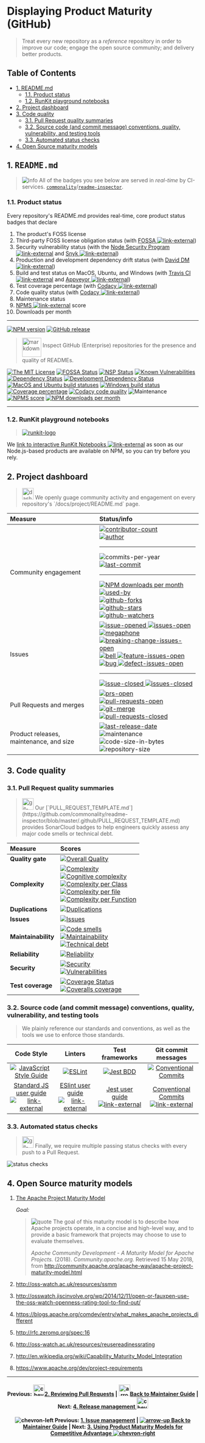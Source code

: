 # Displaying Product Maturity (GitHub)

> Treat every new repository as a _reference_ repository in order to improve our
> code; engage the open source community; and delivery better products.

## Table of Contents

<!-- ⛔️ AUTO-GENERATED-CONTENT:START (TOC:excludeText=Table of Contents) -->

- [1. README.md](#1-readmemd)
  - [1.1. Product status](#11-product-status)
  - [1.2. RunKit playground notebooks](#12-runkit-playground-notebooks)
- [2. Project dashboard](#2-project-dashboard)
- [3. Code quality](#3-code-quality)
  - [3.1. Pull Request quality summaries](#31-merge-request-quality-summaries)
  - [3.2. Source code (and commit message) conventions, quality, vulnerability, and testing tools](#32-source-code-and-commit-message-conventions-quality-vulnerability-and-testing-tools)
  - [3.3. Automated status checks](#33-automated-status-checks)
- [4. Open Source maturity models](#4-open-source-maturity-models)

<!-- ⛔️ AUTO-GENERATED-CONTENT:END -->

## 1. <samp>README.md</samp>

> ![info][octicon-info] All of the badges you see below are served in
> _real-time_ by CI-services.
> [`commonality`][org-url]/[`readme-inspector`][repo-url].

### 1.1. Product status

Every repository's README.md provides real-time, core product status badges that
declare

1.  The product's FOSS license
2.  Third-party FOSS license obligation status (with [FOSSA
    ![link-external][octicon-link-external]][fossa-url])
3.  Security vulnerability status (with the [Node Security Program
    ![link-external][octicon-link-external]][fossa-url] and [Snyk
    ![link-external][octicon-link-external]][vulnerabilities-url])
4.  Production and development dependency drift status (with [David DM
    ![link-external][octicon-link-external]][daviddm-url])
5.  Build and test status on MacOS, Ubuntu, and Windows (with [Travis CI
    ![link-external][octicon-link-external]][travis-url] and [Appveyor
    ![link-external][octicon-link-external]][appveyor-url])
6.  Test coverage percentage (with [Codacy
    ![link-external][octicon-link-external]][codacy-url])
7.  Code quality status (with [Codacy
    ![link-external][octicon-link-external]][codacy-url])
8.  Maintenance status
9.  [NPMS ![link-external][octicon-link-external]][npms-url] score
10. Downloads per month

---

[![NPM version][npm-image]][npm-url]
[![GitHub release][github-release-image]][github-release-url]

> <img align="middle" alt="markdown" height="50" width="50"  src="https://cdnjs.cloudflare.com/ajax/libs/octicons/8.3.0/svg/markdown.svg">
> Inspect GitHub (Enterprise) repositories for the presence and quality of
> READMEs.

[![The MIT License][license-image]][license-url]
[![FOSSA Status][fossa-image]][fossa-url] [![NSP Status][nsp-image]][nsp-url]
[![Known Vulnerabilities][vulnerabilities-image]][vulnerabilities-url]<br>
[![Dependency Status][daviddm-image]][daviddm-url]
[![Development Dependency Status][daviddm-dev-image]][daviddm-dev-url]<br>
[![MacOS and Ubuntu build statuses][travis-image]][travis-url]
[![Windows build status][appveyor-image]][appveyor-url]
[![Coverage percentage][codacy-coverage-image]][codacy-url]
[![Codacy code quality][codacy-image]][codacy-url]
![Maintenance][maintenance-image]<br> [![NPMS score][npms-image]][npms-url]
[![NPM downloads per month][npm-downloads-month]][npm-url]

---

### 1.2. RunKit playground notebooks

> [![runkit-logo][runkit-img]][runkit-url]

We
[link to interactive RunKit Notebooks ![link-external][octicon-link-external]](https://runkit.com/gregswindle/5acc09bde794d70011a136e5)
as soon as our Node.js-based products are available on NPM, so you can try
before you rely.

## 2. Project dashboard

> <img align="bottom" alt="dashboard" height="30" width="30" src="https://cdnjs.cloudflare.com/ajax/libs/octicons/8.3.0/svg/dashboard.svg">
> We openly guage community activity and engagement on every repository's
> `/docs/project/README.md` page.

| Measure                                 | Status/info                                                                                                                                                                                                                                                                                                                                                                                                                                                                                                                        |
| :-------------------------------------- | :--------------------------------------------------------------------------------------------------------------------------------------------------------------------------------------------------------------------------------------------------------------------------------------------------------------------------------------------------------------------------------------------------------------------------------------------------------------------------------------------------------------------------------- |
| Community engagement                    | [![contributor-count][contributor-count-image]][contributor-count-url]<br>[![author][author-image]][author-url]<hr>![commits-per-year][commit-activity-one-year-image]<br>[![last-commit][commit-last-image]][commit-last-url]<hr>[![NPM downloads per month][npm-downloads-month]][npm-url]<br>[![used-by][used-by-image]][used-by-url]<br>[![github-forks][github-forks-image]][github-forks-url]<br>[![github-stars][github-stars-image]][github-stars-url]<br>[![github-watchers][github-watchers-image]][github-watchers-url] |
| Issues                                  | [![issue-opened][octicon-issue-opened] ![issues-open][issues-open-image]][issues-open-url]<br>[![megaphone][octicon-megaphone] ![breaking-change-issues-open][issues-open-breaking-change-image]][issues-open-breaking-change-url]<br>[![bell][octicon-bell] ![feature-issues-open][issues-open-feature-image]][issues-open-url]<br>[![bug][octicon-bug] ![defect-issues-open][issues-open-defect-image]][issues-open-url]<hr>[![issue-closed][octicon-issue-closed] ![issues-closed][issues-closed-image]][issues-closed-url]     |
| Pull Requests and merges                | [![prs-open][octicon-git-pull-request] ![pull-requests-open][pull-requests-open-image]][pull-requests-open-url]<br>[![git-merge][octicon-git-merge] ![pull-requests-closed][pull-requests-closed-image]][pull-requests-closed-url]                                                                                                                                                                                                                                                                                                 |
| Product releases, maintenance, and size | [![last-release-date][release-date-image]][releases-url]<br>![maintenance][maintenance-image]<br>![code-size-in-bytes][code-size-bytes-image]<br>![repository-size][repo-size-bytes-image]<br>                                                                                                                                                                                                                                                                                                                                     |

## 3. Code quality

### 3.1. Pull Request quality summaries

> <img align="bottom" alt="git-pull-request" height="30" width="30" src="https://cdnjs.cloudflare.com/ajax/libs/octicons/8.3.0/svg/git-pull-request.svg">
> Our
> [`PULL_REQUEST_TEMPLATE.md`](https://github.com/commonality/readme-inspector/blob/master/.github/PULL_REQUEST_TEMPLATE.md)
> provides SonarCloud badges to help engineers quickly assess any major code
> smells or technical debt.

| Measure             | Scores                                                                                                                                                                                                                                                                                                                                                                                                   |
| :------------------ | :------------------------------------------------------------------------------------------------------------------------------------------------------------------------------------------------------------------------------------------------------------------------------------------------------------------------------------------------------------------------------------------------------- |
| **Quality gate**    | [![Overall Quality][sonar-gate-img]][sonar-gate-url]                                                                                                                                                                                                                                                                                                                                                     |
| **Complexity**      | [![Complexity][sonar-complexity-img]][sonar-complexity-url]<br>[![Cognitive complexity][sonar-cognitive-img]][sonar-cognitive-url]<br>[![Complexity per Class][sonar-complexity-class-img]][sonar-complexity-class-img]<br>[![Complexity per file][sonar-complexity-file-img]][sonar-complexity-file-img] <br>[![Complexity per Function][sonar-complexity-function-img]][sonar-complexity-function-url] |
| **Duplications**    | [![Duplications][sonar-duplications-img]][sonar-duplications-url]                                                                                                                                                                                                                                                                                                                                        |
| **Issues**          | [![Issues][sonar-issues-img]][sonar-issues-url]                                                                                                                                                                                                                                                                                                                                                          |
| **Maintainability** | [![Code smells][sonar-code-smells-img]][sonar-code-smells-url]<br>[![Maintainability][sonar-maintainability-img]][sonar-maintainability-url]<br>[![Technical debt][sonar-tech-debt-img]][sonar-tech-debt-url]                                                                                                                                                                                            |
| **Reliability**     | [![Reliability][sonar-reliability-img]][sonar-reliability-url]                                                                                                                                                                                                                                                                                                                                           |
| **Security**        | [![Security][sonar-security-img]][sonar-security-url]<br>[![Vulnerabilities][sonar-vulnerabilities-img]][sonar-vulnerabilities-url]                                                                                                                                                                                                                                                                      |
| **Test coverage**   | [![Coverage Status][sonar-coverage-img]][sonar-coverage-url]<br>[![Coveralls coverage][coveralls-img]][coveralls-url]                                                                                                                                                                                                                                                                                    |

### 3.2. Source code (and commit message) conventions, quality, vulnerability, and testing tools

> We plainly reference our standards and conventions, as well as the tools we
> use to enforce those standards.

|                                    Code Style                                    |                                 Linters                                 |                           Test frameworks                           |                                   Git commit messages                                    |
| :------------------------------------------------------------------------------: | :---------------------------------------------------------------------: | :-----------------------------------------------------------------: | :--------------------------------------------------------------------------------------: |
|           [![JavaScript Style Guide][standardjs-logo]][standardjs-url]           |                  [![ESLint][eslint-logo]][eslint-url]                   |                 [![Jest BDD][jest-logo]][jest-url]                  |  [![Conventional Commits][conventional-commits-badge-image]][conventional-commits-url]   |
| [Standard JS user guide ![link-external][octicon-link-external]][standardjs-url] | [ESlint user guide ![link-external][octicon-link-external]][eslint-url] | [Jest user guide ![link-external][octicon-link-external]][jest-url] | [Conventional Commits ![link-external][octicon-link-external]][conventional-commits-url] |

### 3.3. Automated status checks

> <img align="bottom" alt="git-pull-request" height="30" width="30" src="https://cdnjs.cloudflare.com/ajax/libs/octicons/8.3.0/svg/git-pull-request.svg">
> Finally, we require multiple passing status checks with every push to a Pull
> Request.

![status checks](https://github.com/commonality/readme-inspector/wiki/img-github-status-checks.png)

## 4. Open Source maturity models

1.  [The Apache Project Maturity Model][maturity-model-apache-url]

    _Goal:_

    > ![quote][octicon-quote] The goal of this maturity model is to describe how
    > Apache projects operate, in a concise and high-level way, and to provide a
    > basic framework that projects may choose to use to evaluate themselves.
    >
    > _Apache Community Development - A Maturity Model for Apache Projects._
    > (2018). _Community.apache.org._ Retrieved 15 May 2018, from
    > <http://community.apache.org/apache-way/apache-project-maturity-model.html>

2.  <http://oss-watch.ac.uk/resources/ssmm>

3.  <http://osswatch.jiscinvolve.org/wp/2014/12/11/open-or-fauxpen-use-the-oss-watch-openness-rating-tool-to-find-out/>

4.  <https://blogs.apache.org/comdev/entry/what_makes_apache_projects_different>

5.  <http://rfc.zeromq.org/spec:16>

6.  <http://oss-watch.ac.uk/resources/reusereadinessrating>

7.  <http://en.wikipedia.org/wiki/Capability_Maturity_Model_Integration>

8.  <https://www.apache.org/dev/project-requirements>

---

<h4 align="center">
  Previous: <a href="/docs/maintainer-guide/merge-requests.md"><img align="bottom" alt="chevron-left" height="30" width="30" src="https://cdnjs.cloudflare.com/ajax/libs/octicons/8.3.0/svg/chevron-left.svg">2. Reviewing Pull Requests</a>
  |
  <a href="/docs/maintainer-guide/#readme"><img align="bottom" alt="arrow-up" height="30" width="30" src="https://cdnjs.cloudflare.com/ajax/libs/octicons/8.3.0/svg/arrow-up.svg">Back to Maintainer Guide</a>
  |
  Next: <a href="/docs/maintainer-guide/releases.md">4. Release management <img align="bottom" alt="chevron-right" height="30" width="30" src="https://cdnjs.cloudflare.com/ajax/libs/octicons/8.3.0/svg/chevron-right.svg"></a>
</h4>

<h4 align="center">

![chevron-left][octicon-chevron-left] Previous:
[1. Issue management](/docs/maintainer-guide/pull-request.md) \|
[![arrow-up][octicon-arrow-up] Back to Maintainer Guide](/docs/maintainer-guide/#readme)
| Next:
[3. Using Product Maturity Models for Competitive Advantage ![chevron-right][octicon-chevron-right]](/docs/maintainer-guide/product-maturity-model.md)

</h4>

<!-- ⛔️ Please do not remove this comment or anything beneath it ⛔️ -->

[maturity-model-apache-url]:
  http://community.apache.org/apache-way/apache-project-maturity-model.html
[org-url]: https://github.com/commonality
[repo-url]: https://github.com/commonality/readme-inspector/#readme
[runkit-img]:
  https://github.com/commonality/readme-inspector/wiki/img-runkit-logo.png
[runkit-url]: https://runkit.com/gregswindle/5acc09bde794d70011a136e5

<!-- 🔗 ci services 🔗 -->

[appveyor-image]:
  https://img.shields.io/appveyor/ci/gregswindle/readme-inspector.svg?style=flat-square&logo=appveyor&label=windows%20build
[appveyor-url]: https://ci.appveyor.com/project/gregswindle/readme-inspector
[codacy-coverage-image]:
  https://img.shields.io/codacy/coverage/21f517a2d5bf4304895f40c5cbb596c4.svg?style=flat-square
[codacy-image]:
  https://img.shields.io/codacy/grade/21f517a2d5bf4304895f40c5cbb596c4.svg?style=flat-square
[codacy-url]:
  https://www.codacy.com/app/greg_7/readme-inspector?utm_source=github.com&utm_medium=referral&utm_content=commonality/readme-inspector&utm_campaign=Badge_Grade
[coveralls-image]:
  https://img.shields.io/coveralls/github/commonality/readme-inspector/master.svg
[coveralls-url]: https://coveralls.io/r/commonality/readme-inspector
[daviddm-dev-image]:
  https://david-dm.org/commonality/readme-inspector/dev-status.svg?theme=shields.io&style=flat-square
[daviddm-dev-url]: https://david-dm.org/commonality/readme-inspector?type=dev
[daviddm-image]:
  https://david-dm.org/commonality/readme-inspector.svg?theme=shields.io&style=flat-square
[daviddm-url]: https://david-dm.org/commonality/readme-inspector
[fossa-image]:
  https://app.fossa.io/api/projects/git%2Bgithub.com%2Fcommonality%2Freadme-inspector.svg?type=shield&style=flat-square
[fossa-url]:
  https://app.fossa.io/projects/git%2Bgithub.com%2Fcommonality%2Freadme-inspector?ref=badge_shield
[github-release-image]:
  https://img.shields.io/github/release/commonality/readme-inspector.svg?style=flat-square
[github-release-url]:
  https://github.com/commonality/readme-inspector/releases/latest
[license-image]:
  https://img.shields.io/badge/license-MIT-blue.svg?style=flat-square
[license-url]: http://opensource.org/licenses/MIT
[maintenance-image]:
  https://img.shields.io/maintenance/readme-inspector/2018.svg?style=flat-square
[notice-url]: https://app.fossa.io/reports/07123904-7d26-40a6-b6af-c74e82a53789
[npm-downloads-month]:
  https://img.shields.io/npm/dm/readme-inspector.svg?style=social
[npm-image]: https://img.shields.io/npm/v/readme-inspector.svg?style=flat-square
[npm-url]: https://npmjs.org/package/readme-inspector
[npms-image]: https://badges.npms.io/readme-inspector.svg?style=flat-square
[npms-url]: https://npms.io/search?q=readme-inspector
[nsp-image]:
  https://nodesecurity.io/orgs/commonality/projects/a2aa0184-ae94-4307-8b87-f0e12324368a/badge
[nsp-url]:
  https://nodesecurity.io/orgs/commonality/projects/a2aa0184-ae94-4307-8b87-f0e12324368a
[travis-image]:
  https://img.shields.io/travis/commonality/readme-inspector.svg?branch=master&style=flat-square&label=macOS%20%7C%20ubuntu%20builds&logo=travis
[travis-url]: https://travis-ci.org/commonality/readme-inspector
[vulnerabilities-image]:
  https://snyk.io/test/github/commonality/readme-inspector/badge.svg?style=flat-square&targetFile=package.json
[vulnerabilities-url]:
  https://snyk.io/test/github/commonality/readme-inspector?targetFile=package.json

<!-- 🔗 logo references 🔗  -->

[standardjs-logo]: https://cdn.rawgit.com/feross/standard/master/badge.svg
[standardjs-url]: https://github.com/feross/standard
[eslint-logo]:
  https://gitlab.com/archetypes-rules/signatures/raw/master/docs/img/logos/logo-eslint.png
[eslint-url]: https://eslint.org/docs/user-guide/getting-started
[jest-logo]:
  https://gitlab.com/archetypes-rules/signatures/raw/master/docs/img/logos/logo-jest.png
[jest-url]: https://facebook.github.io/jest/docs/en/getting-started.html

<!-- 🔗 project statistics 🔗 -->

[author-image]:
  https://img.shields.io/github/issues/detail/u/commonality/readme-inspector/1.svg?style=social
[author-url]: https://github.com/gregswindle
[code-size-bytes-image]:
  https://img.shields.io/github/languages/code-size/commonality/readme-inspector.svg?style=flat-square
[commit-activity-one-year-image]:
  https://img.shields.io/github/commit-activity/y/commonality/readme-inspector.svg?style=social
[commit-last-image]:
  https://img.shields.io/github/last-commit/commonality/readme-inspector.svg?style=social
[commit-last-url]:
  https://github.com/commonality/readme-inspector/graphs/commit-activity
[contributor-count-image]:
  https://img.shields.io/github/contributors/commonality/readme-inspector.svg?style=social
[contributor-count-url]:
  https://github.com/commonality/readme-inspector/graphs/contributors
[conventional-commits-badge-image]:
  https://img.shields.io/badge/conventional%20commits-1.0.0-yellow.svg?style=flat-square
[conventional-commits-url]: https://conventionalcommits.org/
[github-forks-image]:
  https://img.shields.io/github/forks/commonality/readme-inspector.svg?style=social&label=Forks
[github-forks-url]:
  https://github.com/commonality/readme-inspector/network/members
[github-stars-image]:
  https://img.shields.io/github/stars/commonality/readme-inspector.svg?style=social&label=Stars
[github-stars-url]: https://github.com/commonality/readme-inspector/stargazers
[github-watchers-image]:
  https://img.shields.io/github/watchers/commonality/readme-inspector.svg?style=social&label=Watchers
[github-watchers-url]: https://github.com/commonality/readme-inspector/watchers
[issues-closed-image]:
  https://img.shields.io/github/issues-closed/commonality/readme-inspector.svg?style=flat-square&colorB=D23240
[issues-closed-url]:
  https://github.com/commonality/readme-inspector/issues?q=is%3Aissue+sort%3Aupdated-desc+is%3Aclosed
[issues-open-breaking-change-image]:
  https://img.shields.io/github/issues/commonality/readme-inspector/type%3A%20breaking%20change.svg?style=flat-square&colorB=b60205
[issues-open-breaking-change-url]:
  https://github.com/commonality/readme-inspector/labels/type%3A%20breaking%20change
[issues-open-defect-image]:
  https://img.shields.io/github/issues/commonality/readme-inspector/type:%20defect.svg?style=flat-square&colorB=e99695
[issues-open-defect-url]:
  https://github.com/commonality/readme-inspector/labels/type%3A%20defect
[issues-open-feature-image]:
  https://img.shields.io/github/issues/commonality/readme-inspector/type:%20feature.svg?style=flat-square&colorB=0052cc
[issues-open-feature-url]:
  https://github.com/commonality/readme-inspector/labels/type%3A%20feature
[issues-open-image]:
  https://img.shields.io/github/issues/commonality/readme-inspector.svg?style=flat-square&colorB=249D3D
[issues-open-url]:
  https://github.com/commonality/readme-inspector/issues?q=is%3Aissue+is%3Aopen+sort%3Aupdated-desc
[language-count-image]:
  https://img.shields.io/github/languages/count/commonality/readme-inspector.svg?style=flat-square
[language-top-image]:
  https://img.shields.io/github/languages/top/commonality/readme-inspector.svg?style=flat-square
[language-top-url]:
  https://github.com/commonality/readme-inspector/search?l=javascript
[maintenance-image]:
  https://img.shields.io/maintenance/readme-inspector/2018.svg?style=flat-square
[maintenance-image]:
  https://img.shields.io/maintenance/readme-inspector/2018.svg?style=flat-square
[npm-downloads-month]:
  https://img.shields.io/npm/dm/readme-inspector.svg?style=social
[npm-downloads-year]:
  https://img.shields.io/npm/dy/readme-inspector.svg?style=social
[pull-requests-closed-image]:
  https://img.shields.io/github/issues-pr-closed/commonality/readme-inspector.svg?style=flat-square&colorB=643AB9
[pull-requests-closed-url]:
  https://github.com/commonality/readme-inspector/pulls?q=is%3Apr+sort%3Aupdated-desc+is%3Aclosed
[pull-requests-open-image]:
  https://img.shields.io/github/issues-pr/commonality/readme-inspector.svg?style=flat-square&colorB=249D3D
[pull-requests-open-url]:
  https://github.com/commonality/readme-inspector/pulls?q=is%3Apr+is%3Aopen+sort%3Aupdated-desc
[release-date-image]:
  https://img.shields.io/github/release-date/commonality/readme-inspector.svg?style=flat-square
[releases-url]: https://github.com/commonality/readme-inspector/releases
[repo-size-bytes-image]:
  https://img.shields.io/github/repo-size/commonality/readme-inspector.svg?style=flat-square
[used-by-image]:
  https://img.shields.io/sourcegraph/rrc/github.com/commonality/readme-inspector.svg?style=social
[used-by-url]: https://www.npmjs.com/browse/depended/readme-inspector

<!-- 🔗 sonar quality badges 🔗 -->

[coveralls-img]:
  https://coveralls.io/repos/github/commonality/readme-inspector/badge.svg
[coveralls-url]: https://coveralls.io/github/commonality/readme-inspector
[sonar-code-smells-img]:
  https://sonarcloud.io/api/project_badges/measure?project=readme-inspector&metric=code_smells
[sonar-code-smells-url]:
  https://sonarcloud.io/component_measures/metric/code_smells/list?id=readme-inspector&metric=code_smells
[sonar-cognitive-img]:
  https://sonarcloud.io/api/badges/measure?key=readme-inspector&metric=cognitive_complexity
[sonar-cognitive-url]:
  https://sonarcloud.io/component_measures/metric/cognitive_complexity/list?id=readme-inspector&metric=cognitive_complexity
[sonar-complexity-class-img]:
  https://sonarcloud.io/api/badges/measure?key=readme-inspector&metric=class_complexity
[sonar-complexity-class-url]:
  https://sonarcloud.io/component_measures?id=readme-inspector&metric=class_complexity
[sonar-complexity-file-img]:
  https://sonarcloud.io/api/badges/measure?key=readme-inspector&metric=file_complexity
[sonar-complexity-file-url]:
  https://sonarcloud.io/component_measures?id=readme-inspector&metric=file_complexity
[sonar-complexity-function-img]:
  https://sonarcloud.io/api/badges/measure?key=readme-inspector&metric=function_complexity
[sonar-complexity-function-url]:
  https://sonarcloud.io/component_measures?id=readme-inspector&metric=function_complexity
[sonar-complexity-img]:
  https://sonarcloud.io/api/badges/measure?key=readme-inspector&metric=complexity
[sonar-complexity-url]:
  https://sonarcloud.io/component_measures?id=readme-inspector&metric=complexity
[sonar-coverage-img]:
  https://sonarcloud.io/api/project_badges/measure?project=readme-inspector&metric=coverage
[sonar-coverage-url]:
  https://sonarcloud.io/component_measures?id=readme-inspector&metric=coverage
[sonar-duplications-img]:
  https://sonarcloud.io/api/project_badges/measure?project=readme-inspector&metric=duplicated_lines_density
[sonar-duplications-url]:
  https://sonarcloud.io/component_measures?id=readme-inspector&metric=duplicated_lines_density
[sonar-gate-img]:
  https://sonarcloud.io/api/project_badges/measure?project=readme-inspector&metric=alert_status
[sonar-gate-url]: https://sonarcloud.io/dashboard?id=readme-inspector
[sonar-issues-img]:
  https://sonarcloud.io/api/badges/measure?key=readme-inspector&metric=blocker_violations
[sonar-issues-url]:
  https://sonarcloud.io/component_measures?id=readme-inspector&metric=violations
[sonar-maintainability-img]:
  https://sonarcloud.io/api/project_badges/measure?project=readme-inspector&metric=sqale_rating
[sonar-maintainability-url]:
  https://sonarcloud.io/component_measures?id=readme-inspector&metric=new_maintainability_rating
[sonar-ncloc-img]:
  https://sonarcloud.io/api/project_badges/measure?project=readme-inspector&metric=ncloc
[sonar-ncloc-url]:
  https://sonarcloud.io/component_measures?id=readme-inspector&metric=ncloc
[sonar-reliability-img]:
  https://sonarcloud.io/api/project_badges/measure?project=readme-inspector&metric=reliability_rating
[sonar-reliability-url]:
  https://sonarcloud.io/component_measures?id=readme-inspector&metric=Reliability
[sonar-security-img]:
  https://sonarcloud.io/api/project_badges/measure?project=readme-inspector&metric=security_rating
[sonar-security-url]:
  https://sonarcloud.io/component_measures?id=readme-inspector&metric=vulnerabilities
[sonar-tech-debt-img]:
  https://sonarcloud.io/api/project_badges/measure?project=readme-inspector&metric=sqale_index
[sonar-tech-debt-url]:
  https://sonarcloud.io/component_measures/metric/sqale_index/list?id=readme-inspector&metric=sqale_index
[sonar-vulnerabilities-img]:
  https://sonarcloud.io/api/project_badges/measure?project=readme-inspector&metric=vulnerabilities
[sonar-vulnerabilities-url]:
  https://sonarcloud.io/component_measures?id=readme-inspector&metric=vulnerabilities

<!-- 🔗 octicon images 🔗 -->

[octicon-alert]:
  https://cdnjs.cloudflare.com/ajax/libs/octicons/8.3.0/svg/alert.svg
[octicon-arrow-down]:
  https://cdnjs.cloudflare.com/ajax/libs/octicons/8.3.0/svg/arrow-down.svg
[octicon-arrow-left]:
  https://cdnjs.cloudflare.com/ajax/libs/octicons/8.3.0/svg/arrow-left.svg
[octicon-arrow-right]:
  https://cdnjs.cloudflare.com/ajax/libs/octicons/8.3.0/svg/arrow-right.svg
[octicon-arrow-small-down]:
  https://cdnjs.cloudflare.com/ajax/libs/octicons/8.3.0/svg/arrow-small-down.svg
[octicon-arrow-small-left]:
  https://cdnjs.cloudflare.com/ajax/libs/octicons/8.3.0/svg/arrow-small-left.svg
[octicon-arrow-small-right]:
  https://cdnjs.cloudflare.com/ajax/libs/octicons/8.3.0/svg/arrow-small-right.svg
[octicon-arrow-small-up]:
  https://cdnjs.cloudflare.com/ajax/libs/octicons/8.3.0/svg/arrow-small-up.svg
[octicon-arrow-up]:
  https://cdnjs.cloudflare.com/ajax/libs/octicons/8.3.0/svg/arrow-up.svg
[octicon-beaker]:
  https://cdnjs.cloudflare.com/ajax/libs/octicons/8.3.0/svg/beaker.svg
[octicon-bell]:
  https://cdnjs.cloudflare.com/ajax/libs/octicons/8.3.0/svg/bell.svg
[octicon-bold]:
  https://cdnjs.cloudflare.com/ajax/libs/octicons/8.3.0/svg/bold.svg
[octicon-book]:
  https://cdnjs.cloudflare.com/ajax/libs/octicons/8.3.0/svg/book.svg
[octicon-bookmark]:
  https://cdnjs.cloudflare.com/ajax/libs/octicons/8.3.0/svg/bookmark.svg
[octicon-briefcase]:
  https://cdnjs.cloudflare.com/ajax/libs/octicons/8.3.0/svg/briefcase.svg
[octicon-broadcast]:
  https://cdnjs.cloudflare.com/ajax/libs/octicons/8.3.0/svg/broadcast.svg
[octicon-browser]:
  https://cdnjs.cloudflare.com/ajax/libs/octicons/8.3.0/svg/browser.svg
[octicon-bug]: https://cdnjs.cloudflare.com/ajax/libs/octicons/8.3.0/svg/bug.svg
[octicon-calendar]:
  https://cdnjs.cloudflare.com/ajax/libs/octicons/8.3.0/svg/calendar.svg
[octicon-check]:
  https://cdnjs.cloudflare.com/ajax/libs/octicons/8.3.0/svg/check.svg
[octicon-checklist]:
  https://cdnjs.cloudflare.com/ajax/libs/octicons/8.3.0/svg/checklist.svg
[octicon-chevron-down]:
  https://cdnjs.cloudflare.com/ajax/libs/octicons/8.3.0/svg/chevron-down.svg
[octicon-chevron-left]:
  https://cdnjs.cloudflare.com/ajax/libs/octicons/8.3.0/svg/chevron-left.svg
[octicon-chevron-right]:
  https://cdnjs.cloudflare.com/ajax/libs/octicons/8.3.0/svg/chevron-right.svg
[octicon-chevron-up]:
  https://cdnjs.cloudflare.com/ajax/libs/octicons/8.3.0/svg/chevron-up.svg
[octicon-circle-slash]:
  https://cdnjs.cloudflare.com/ajax/libs/octicons/8.3.0/svg/circle-slash.svg
[octicon-circuit-board]:
  https://cdnjs.cloudflare.com/ajax/libs/octicons/8.3.0/svg/circuit-board.svg
[octicon-clippy]:
  https://cdnjs.cloudflare.com/ajax/libs/octicons/8.3.0/svg/clippy.svg
[octicon-clock]:
  https://cdnjs.cloudflare.com/ajax/libs/octicons/8.3.0/svg/clock.svg
[octicon-cloud-download]:
  https://cdnjs.cloudflare.com/ajax/libs/octicons/8.3.0/svg/cloud-download.svg
[octicon-cloud-upload]:
  https://cdnjs.cloudflare.com/ajax/libs/octicons/8.3.0/svg/cloud-upload.svg
[octicon-code]:
  https://cdnjs.cloudflare.com/ajax/libs/octicons/8.3.0/svg/code.svg
[octicon-comment-discussion]:
  https://cdnjs.cloudflare.com/ajax/libs/octicons/8.3.0/svg/comment-discussion.svg
[octicon-comment]:
  https://cdnjs.cloudflare.com/ajax/libs/octicons/8.3.0/svg/comment.svg
[octicon-credit-card]:
  https://cdnjs.cloudflare.com/ajax/libs/octicons/8.3.0/svg/credit-card.svg
[octicon-dash]:
  https://cdnjs.cloudflare.com/ajax/libs/octicons/8.3.0/svg/dash.svg
[octicon-dashboard]:
  https://cdnjs.cloudflare.com/ajax/libs/octicons/8.3.0/svg/dashboard.svg
[octicon-database]:
  https://cdnjs.cloudflare.com/ajax/libs/octicons/8.3.0/svg/database.svg
[octicon-desktop-download]:
  https://cdnjs.cloudflare.com/ajax/libs/octicons/8.3.0/svg/desktop-download.svg
[octicon-device-camera-video]:
  https://cdnjs.cloudflare.com/ajax/libs/octicons/8.3.0/svg/device-camera-video.svg
[octicon-device-camera]:
  https://cdnjs.cloudflare.com/ajax/libs/octicons/8.3.0/svg/device-camera.svg
[octicon-device-desktop]:
  https://cdnjs.cloudflare.com/ajax/libs/octicons/8.3.0/svg/device-desktop.svg
[octicon-device-mobile]:
  https://cdnjs.cloudflare.com/ajax/libs/octicons/8.3.0/svg/device-mobile.svg
[octicon-diff-added]:
  https://cdnjs.cloudflare.com/ajax/libs/octicons/8.3.0/svg/diff-added.svg
[octicon-diff-ignored]:
  https://cdnjs.cloudflare.com/ajax/libs/octicons/8.3.0/svg/diff-ignored.svg
[octicon-diff-modified]:
  https://cdnjs.cloudflare.com/ajax/libs/octicons/8.3.0/svg/diff-modified.svg
[octicon-diff-removed]:
  https://cdnjs.cloudflare.com/ajax/libs/octicons/8.3.0/svg/diff-removed.svg
[octicon-diff-renamed]:
  https://cdnjs.cloudflare.com/ajax/libs/octicons/8.3.0/svg/diff-renamed.svg
[octicon-diff]:
  https://cdnjs.cloudflare.com/ajax/libs/octicons/8.3.0/svg/diff.svg
[octicon-ellipses]:
  https://cdnjs.cloudflare.com/ajax/libs/octicons/8.3.0/svg/ellipses.svg
[octicon-ellipsis]:
  https://cdnjs.cloudflare.com/ajax/libs/octicons/8.3.0/svg/ellipsis.svg
[octicon-eye]: https://cdnjs.cloudflare.com/ajax/libs/octicons/8.3.0/svg/eye.svg
[octicon-file-binary]:
  https://cdnjs.cloudflare.com/ajax/libs/octicons/8.3.0/svg/file-binary.svg
[octicon-file-code]:
  https://cdnjs.cloudflare.com/ajax/libs/octicons/8.3.0/svg/file-code.svg
[octicon-file-directory]:
  https://cdnjs.cloudflare.com/ajax/libs/octicons/8.3.0/svg/file-directory.svg
[octicon-file-media]:
  https://cdnjs.cloudflare.com/ajax/libs/octicons/8.3.0/svg/file-media.svg
[octicon-file-pdf]:
  https://cdnjs.cloudflare.com/ajax/libs/octicons/8.3.0/svg/file-pdf.svg
[octicon-file-submodule]:
  https://cdnjs.cloudflare.com/ajax/libs/octicons/8.3.0/svg/file-submodule.svg
[octicon-file-symlink-directory]:
  https://cdnjs.cloudflare.com/ajax/libs/octicons/8.3.0/svg/file-symlink-directory.svg
[octicon-file-symlink-file]:
  https://cdnjs.cloudflare.com/ajax/libs/octicons/8.3.0/svg/file-symlink-file.svg
[octicon-file-text]:
  https://cdnjs.cloudflare.com/ajax/libs/octicons/8.3.0/svg/file-text.svg
[octicon-file-zip]:
  https://cdnjs.cloudflare.com/ajax/libs/octicons/8.3.0/svg/file-zip.svg
[octicon-file]:
  https://cdnjs.cloudflare.com/ajax/libs/octicons/8.3.0/svg/file.svg
[octicon-flame]:
  https://cdnjs.cloudflare.com/ajax/libs/octicons/8.3.0/svg/flame.svg
[octicon-fold]:
  https://cdnjs.cloudflare.com/ajax/libs/octicons/8.3.0/svg/fold.svg
[octicon-gear]:
  https://cdnjs.cloudflare.com/ajax/libs/octicons/8.3.0/svg/gear.svg
[octicon-gift]:
  https://cdnjs.cloudflare.com/ajax/libs/octicons/8.3.0/svg/gift.svg
[octicon-gist-secret]:
  https://cdnjs.cloudflare.com/ajax/libs/octicons/8.3.0/svg/gist-secret.svg
[octicon-gist]:
  https://cdnjs.cloudflare.com/ajax/libs/octicons/8.3.0/svg/gist.svg
[octicon-git-branch]:
  https://cdnjs.cloudflare.com/ajax/libs/octicons/8.3.0/svg/git-branch.svg
[octicon-git-commit]:
  https://cdnjs.cloudflare.com/ajax/libs/octicons/8.3.0/svg/git-commit.svg
[octicon-git-compare]:
  https://cdnjs.cloudflare.com/ajax/libs/octicons/8.3.0/svg/git-compare.svg
[octicon-git-merge]:
  https://cdnjs.cloudflare.com/ajax/libs/octicons/8.3.0/svg/git-merge.svg
[octicon-git-pull-request]:
  https://cdnjs.cloudflare.com/ajax/libs/octicons/8.3.0/svg/git-pull-request.svg
[octicon-globe]:
  https://cdnjs.cloudflare.com/ajax/libs/octicons/8.3.0/svg/globe.svg
[octicon-grabber]:
  https://cdnjs.cloudflare.com/ajax/libs/octicons/8.3.0/svg/grabber.svg
[octicon-graph]:
  https://cdnjs.cloudflare.com/ajax/libs/octicons/8.3.0/svg/graph.svg
[octicon-heart]:
  https://cdnjs.cloudflare.com/ajax/libs/octicons/8.3.0/svg/heart.svg
[octicon-history]:
  https://cdnjs.cloudflare.com/ajax/libs/octicons/8.3.0/svg/history.svg
[octicon-home]:
  https://cdnjs.cloudflare.com/ajax/libs/octicons/8.3.0/svg/home.svg
[octicon-horizontal-rule]:
  https://cdnjs.cloudflare.com/ajax/libs/octicons/8.3.0/svg/horizontal-rule.svg
[octicon-hubot]:
  https://cdnjs.cloudflare.com/ajax/libs/octicons/8.3.0/svg/hubot.svg
[octicon-inbox]:
  https://cdnjs.cloudflare.com/ajax/libs/octicons/8.3.0/svg/inbox.svg
[octicon-info]:
  https://cdnjs.cloudflare.com/ajax/libs/octicons/8.3.0/svg/info.svg
[octicon-issue-closed]:
  https://cdnjs.cloudflare.com/ajax/libs/octicons/8.3.0/svg/issue-closed.svg
[octicon-issue-opened]:
  https://cdnjs.cloudflare.com/ajax/libs/octicons/8.3.0/svg/issue-opened.svg
[octicon-issue-reopened]:
  https://cdnjs.cloudflare.com/ajax/libs/octicons/8.3.0/svg/issue-reopened.svg
[octicon-italic]:
  https://cdnjs.cloudflare.com/ajax/libs/octicons/8.3.0/svg/italic.svg
[octicon-jersey]:
  https://cdnjs.cloudflare.com/ajax/libs/octicons/8.3.0/svg/jersey.svg
[octicon-key]: https://cdnjs.cloudflare.com/ajax/libs/octicons/8.3.0/svg/key.svg
[octicon-keyboard]:
  https://cdnjs.cloudflare.com/ajax/libs/octicons/8.3.0/svg/keyboard.svg
[octicon-law]: https://cdnjs.cloudflare.com/ajax/libs/octicons/8.3.0/svg/law.svg
[octicon-light-bulb]:
  https://cdnjs.cloudflare.com/ajax/libs/octicons/8.3.0/svg/light-bulb.svg
[octicon-link-external]:
  https://cdnjs.cloudflare.com/ajax/libs/octicons/8.3.0/svg/link-external.svg
[octicon-link]:
  https://cdnjs.cloudflare.com/ajax/libs/octicons/8.3.0/svg/link.svg
[octicon-list-ordered]:
  https://cdnjs.cloudflare.com/ajax/libs/octicons/8.3.0/svg/list-ordered.svg
[octicon-list-unordered]:
  https://cdnjs.cloudflare.com/ajax/libs/octicons/8.3.0/svg/list-unordered.svg
[octicon-location]:
  https://cdnjs.cloudflare.com/ajax/libs/octicons/8.3.0/svg/location.svg
[octicon-lock]:
  https://cdnjs.cloudflare.com/ajax/libs/octicons/8.3.0/svg/lock.svg
[octicon-logo-gist]:
  https://cdnjs.cloudflare.com/ajax/libs/octicons/8.3.0/svg/logo-gist.svg
[octicon-logo-github]:
  https://cdnjs.cloudflare.com/ajax/libs/octicons/8.3.0/svg/logo-github.svg
[octicon-mail-read]:
  https://cdnjs.cloudflare.com/ajax/libs/octicons/8.3.0/svg/mail-read.svg
[octicon-mail-reply]:
  https://cdnjs.cloudflare.com/ajax/libs/octicons/8.3.0/svg/mail-reply.svg
[octicon-mail]:
  https://cdnjs.cloudflare.com/ajax/libs/octicons/8.3.0/svg/mail.svg
[octicon-mark-github]:
  https://cdnjs.cloudflare.com/ajax/libs/octicons/8.3.0/svg/mark-github.svg
[octicon-markdown]:
  https://cdnjs.cloudflare.com/ajax/libs/octicons/8.3.0/svg/markdown.svg
[octicon-megaphone]:
  https://cdnjs.cloudflare.com/ajax/libs/octicons/8.3.0/svg/megaphone.svg
[octicon-mention]:
  https://cdnjs.cloudflare.com/ajax/libs/octicons/8.3.0/svg/mention.svg
[octicon-milestone]:
  https://cdnjs.cloudflare.com/ajax/libs/octicons/8.3.0/svg/milestone.svg
[octicon-mirror]:
  https://cdnjs.cloudflare.com/ajax/libs/octicons/8.3.0/svg/mirror.svg
[octicon-mortar-board]:
  https://cdnjs.cloudflare.com/ajax/libs/octicons/8.3.0/svg/mortar-board.svg
[octicon-mute]:
  https://cdnjs.cloudflare.com/ajax/libs/octicons/8.3.0/svg/mute.svg
[octicon-no-newline]:
  https://cdnjs.cloudflare.com/ajax/libs/octicons/8.3.0/svg/no-newline.svg
[octicon-octoface]:
  https://cdnjs.cloudflare.com/ajax/libs/octicons/8.3.0/svg/octoface.svg
[octicon-organization]:
  https://cdnjs.cloudflare.com/ajax/libs/octicons/8.3.0/svg/organization.svg
[octicon-package]:
  https://cdnjs.cloudflare.com/ajax/libs/octicons/8.3.0/svg/package.svg
[octicon-paintcan]:
  https://cdnjs.cloudflare.com/ajax/libs/octicons/8.3.0/svg/paintcan.svg
[octicon-pencil]:
  https://cdnjs.cloudflare.com/ajax/libs/octicons/8.3.0/svg/pencil.svg
[octicon-person]:
  https://cdnjs.cloudflare.com/ajax/libs/octicons/8.3.0/svg/person.svg
[octicon-pin]: https://cdnjs.cloudflare.com/ajax/libs/octicons/8.3.0/svg/pin.svg
[octicon-plug]:
  https://cdnjs.cloudflare.com/ajax/libs/octicons/8.3.0/svg/plug.svg
[octicon-plus-small]:
  https://cdnjs.cloudflare.com/ajax/libs/octicons/8.3.0/svg/plus-small.svg
[octicon-plus]:
  https://cdnjs.cloudflare.com/ajax/libs/octicons/8.3.0/svg/plus.svg
[octicon-primitive-dot]:
  https://cdnjs.cloudflare.com/ajax/libs/octicons/8.3.0/svg/primitive-dot.svg
[octicon-primitive-square]:
  https://cdnjs.cloudflare.com/ajax/libs/octicons/8.3.0/svg/primitive-square.svg
[octicon-pulse]:
  https://cdnjs.cloudflare.com/ajax/libs/octicons/8.3.0/svg/pulse.svg
[octicon-question]:
  https://cdnjs.cloudflare.com/ajax/libs/octicons/8.3.0/svg/question.svg
[octicon-quote]:
  https://cdnjs.cloudflare.com/ajax/libs/octicons/8.3.0/svg/quote.svg
[octicon-radio-tower]:
  https://cdnjs.cloudflare.com/ajax/libs/octicons/8.3.0/svg/radio-tower.svg
[octicon-reply]:
  https://cdnjs.cloudflare.com/ajax/libs/octicons/8.3.0/svg/reply.svg
[octicon-repo-clone]:
  https://cdnjs.cloudflare.com/ajax/libs/octicons/8.3.0/svg/repo-clone.svg
[octicon-repo-force-push]:
  https://cdnjs.cloudflare.com/ajax/libs/octicons/8.3.0/svg/repo-force-push.svg
[octicon-repo-forked]:
  https://cdnjs.cloudflare.com/ajax/libs/octicons/8.3.0/svg/repo-forked.svg
[octicon-repo-pull]:
  https://cdnjs.cloudflare.com/ajax/libs/octicons/8.3.0/svg/repo-pull.svg
[octicon-repo-push]:
  https://cdnjs.cloudflare.com/ajax/libs/octicons/8.3.0/svg/repo-push.svg
[octicon-repo]:
  https://cdnjs.cloudflare.com/ajax/libs/octicons/8.3.0/svg/repo.svg
[octicon-rocket]:
  https://cdnjs.cloudflare.com/ajax/libs/octicons/8.3.0/svg/rocket.svg
[octicon-rss]: https://cdnjs.cloudflare.com/ajax/libs/octicons/8.3.0/svg/rss.svg
[octicon-ruby]:
  https://cdnjs.cloudflare.com/ajax/libs/octicons/8.3.0/svg/ruby.svg
[octicon-search]:
  https://cdnjs.cloudflare.com/ajax/libs/octicons/8.3.0/svg/search.svg
[octicon-server]:
  https://cdnjs.cloudflare.com/ajax/libs/octicons/8.3.0/svg/server.svg
[octicon-settings]:
  https://cdnjs.cloudflare.com/ajax/libs/octicons/8.3.0/svg/settings.svg
[octicon-shield]:
  https://cdnjs.cloudflare.com/ajax/libs/octicons/8.3.0/svg/shield.svg
[octicon-sign-in]:
  https://cdnjs.cloudflare.com/ajax/libs/octicons/8.3.0/svg/sign-in.svg
[octicon-sign-out]:
  https://cdnjs.cloudflare.com/ajax/libs/octicons/8.3.0/svg/sign-out.svg
[octicon-smiley]:
  https://cdnjs.cloudflare.com/ajax/libs/octicons/8.3.0/svg/smiley.svg
[octicon-squirrel]:
  https://cdnjs.cloudflare.com/ajax/libs/octicons/8.3.0/svg/squirrel.svg
[octicon-star]:
  https://cdnjs.cloudflare.com/ajax/libs/octicons/8.3.0/svg/star.svg
[octicon-stop]:
  https://cdnjs.cloudflare.com/ajax/libs/octicons/8.3.0/svg/stop.svg
[octicon-sync]:
  https://cdnjs.cloudflare.com/ajax/libs/octicons/8.3.0/svg/sync.svg
[octicon-tag]: https://cdnjs.cloudflare.com/ajax/libs/octicons/8.3.0/svg/tag.svg
[octicon-tasklist]:
  https://cdnjs.cloudflare.com/ajax/libs/octicons/8.3.0/svg/tasklist.svg
[octicon-telescope]:
  https://cdnjs.cloudflare.com/ajax/libs/octicons/8.3.0/svg/telescope.svg
[octicon-terminal]:
  https://cdnjs.cloudflare.com/ajax/libs/octicons/8.3.0/svg/terminal.svg
[octicon-text-size]:
  https://cdnjs.cloudflare.com/ajax/libs/octicons/8.3.0/svg/text-size.svg
[octicon-three-bars]:
  https://cdnjs.cloudflare.com/ajax/libs/octicons/8.3.0/svg/three-bars.svg
[octicon-thumbsdown]:
  https://cdnjs.cloudflare.com/ajax/libs/octicons/8.3.0/svg/thumbsdown.svg
[octicon-thumbsup]:
  https://cdnjs.cloudflare.com/ajax/libs/octicons/8.3.0/svg/thumbsup.svg
[octicon-tools]:
  https://cdnjs.cloudflare.com/ajax/libs/octicons/8.3.0/svg/tools.svg
[octicon-trashcan]:
  https://cdnjs.cloudflare.com/ajax/libs/octicons/8.3.0/svg/trashcan.svg
[octicon-triangle-down]:
  https://cdnjs.cloudflare.com/ajax/libs/octicons/8.3.0/svg/triangle-down.svg
[octicon-triangle-left]:
  https://cdnjs.cloudflare.com/ajax/libs/octicons/8.3.0/svg/triangle-left.svg
[octicon-triangle-right]:
  https://cdnjs.cloudflare.com/ajax/libs/octicons/8.3.0/svg/triangle-right.svg
[octicon-triangle-up]:
  https://cdnjs.cloudflare.com/ajax/libs/octicons/8.3.0/svg/triangle-up.svg
[octicon-unfold]:
  https://cdnjs.cloudflare.com/ajax/libs/octicons/8.3.0/svg/unfold.svg
[octicon-unmute]:
  https://cdnjs.cloudflare.com/ajax/libs/octicons/8.3.0/svg/unmute.svg
[octicon-unverified]:
  https://cdnjs.cloudflare.com/ajax/libs/octicons/8.3.0/svg/unverified.svg
[octicon-verified]:
  https://cdnjs.cloudflare.com/ajax/libs/octicons/8.3.0/svg/verified.svg
[octicon-versions]:
  https://cdnjs.cloudflare.com/ajax/libs/octicons/8.3.0/svg/versions.svg
[octicon-watch]:
  https://cdnjs.cloudflare.com/ajax/libs/octicons/8.3.0/svg/watch.svg
[octicon-x]: https://cdnjs.cloudflare.com/ajax/libs/octicons/8.3.0/svg/x.svg
